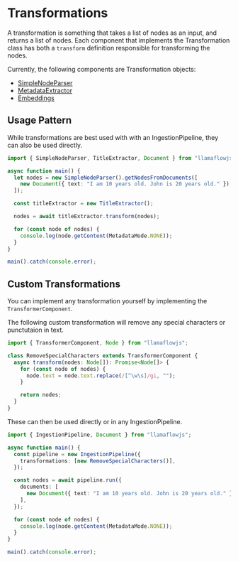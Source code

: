 # Transformations

A transformation is something that takes a list of nodes as an input, and returns a list of nodes. Each component that implements the Transformation class has both a `transform` definition responsible for transforming the nodes.

Currently, the following components are Transformation objects:

- [SimpleNodeParser](../../api/classes/SimpleNodeParser.md)
- [MetadataExtractor](../documents_and_nodes/metadata_extraction.md)
- [Embeddings](../embeddings/index.md)

## Usage Pattern

While transformations are best used with with an IngestionPipeline, they can also be used directly.

```ts
import { SimpleNodeParser, TitleExtractor, Document } from "llamaflowjs";

async function main() {
  let nodes = new SimpleNodeParser().getNodesFromDocuments([
    new Document({ text: "I am 10 years old. John is 20 years old." }),
  ]);

  const titleExtractor = new TitleExtractor();

  nodes = await titleExtractor.transform(nodes);

  for (const node of nodes) {
    console.log(node.getContent(MetadataMode.NONE));
  }
}

main().catch(console.error);
```

## Custom Transformations

You can implement any transformation yourself by implementing the `TransformerComponent`.

The following custom transformation will remove any special characters or punctutaion in text.

```ts
import { TransformerComponent, Node } from "llamaflowjs";

class RemoveSpecialCharacters extends TransformerComponent {
  async transform(nodes: Node[]): Promise<Node[]> {
    for (const node of nodes) {
      node.text = node.text.replace(/[^\w\s]/gi, "");
    }

    return nodes;
  }
}
```

These can then be used directly or in any IngestionPipeline.

```ts
import { IngestionPipeline, Document } from "llamaflowjs";

async function main() {
  const pipeline = new IngestionPipeline({
    transformations: [new RemoveSpecialCharacters()],
  });

  const nodes = await pipeline.run({
    documents: [
      new Document({ text: "I am 10 years old. John is 20 years old." }),
    ],
  });

  for (const node of nodes) {
    console.log(node.getContent(MetadataMode.NONE));
  }
}

main().catch(console.error);
```
